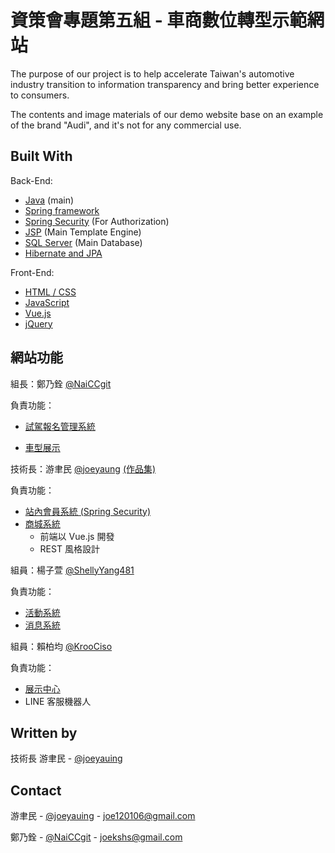 # 資策會專題第五組 - 車商數位轉型示範網站

The purpose of our project is to help accelerate Taiwan's automotive industry transition to information transparency and bring better experience to consumers.

The contents and image materials of our demo website base on an example of the brand "Audi", and it's not for any commercial use.

## Built With

Back-End:
* [Java](https://www.java.com) (main)
* [Spring framework](https://spring.io)
* [Spring Security](https://spring.io/projects/spring-security) (For Authorization)
* [JSP](https://projects.eclipse.org/projects/ee4j.jsp) (Main Template Engine)
* [SQL Server](https://www.microsoft.com/en-us/sql-server/sql-server-downloads) (Main Database)
* [Hibernate and JPA](https://hibernate.org/)

Front-End:
* [HTML / CSS](https://www.w3.org/)
* [JavaScript](https://zh.wikipedia.org/wiki/JavaScript)
* [Vue.js](https://vuejs.org/)
* [jQuery](https://jquery.com/)

## 網站功能

組長：鄭乃銓 [@NaiCCgit](https://github.com/NaiCCgit)

負責功能：
* [試駕報名管理系統](https://github.com/joeyaung/FinalProjectSercurity/tree/master/src/main/java/tw/com/finalproject/naiChuan)

* [車型展示](https://github.com/joeyaung/FinalProjectSercurity/tree/master/src/main/java/tw/com/finalproject/naiChuan)

技術長：游聿民 [@joeyaung](https://github.com/joeyaung) [(作品集)](https://www.google.com)

負責功能：
* [站內會員系統 (Spring Security)](https://github.com/joeyaung/FinalProjectSercurity/tree/master/src/main/java/tw/com/finalproject/springSecurity)
* [商城系統](https://github.com/joeyaung/FinalProjectSercurity/tree/master/src/main/java/tw/com/finalproject/yumyu)
  * 前端以 Vue.js 開發
  * REST 風格設計

組員：楊子萱 [@ShellyYang481](https://github.com/ShellyYang481)

負責功能：
* [活動系統](https://github.com/joeyaung/FinalProjectSercurity/tree/master/src/main/java/tw/com/finalproject/shellyYang)
* [消息系統](https://github.com/joeyaung/FinalProjectSercurity/tree/master/src/main/java/tw/com/finalproject/shellyYang)

組員：賴柏均 [@KrooCiso](https://github.com/KrooCiso)

負責功能：
* [展示中心](https://github.com/joeyaung/FinalProjectSercurity/tree/master/src/main/java/tw/com/finalproject/kevinLai/Center)
* LINE 客服機器人



## Written by
技術長 游聿民 - [@joeyauing](https://github.com/joeyaung)



## Contact
游聿民 - [@joeyauing](https://github.com/joeyaung) - [joe120106@gmail.com](joe120106@gmail.com)

鄭乃銓 - [@NaiCCgit](https://github.com/NaiCCgit) - [joekshs@gmail.com](joekshs@gmail.com)
